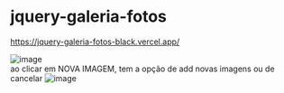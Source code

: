 # jquery-galeria-fotos <br>
https://jquery-galeria-fotos-black.vercel.app/

![image](https://user-images.githubusercontent.com/105895911/210676977-ddd2563c-bf22-4cf6-b7ff-a3342fbb787f.png)<br>
ao clicar em NOVA IMAGEM, tem a opção de add novas imagens ou de cancelar
![image](https://user-images.githubusercontent.com/105895911/210677628-14ea5c80-d2e8-4c4c-bde7-b8fb1266d61c.png)
